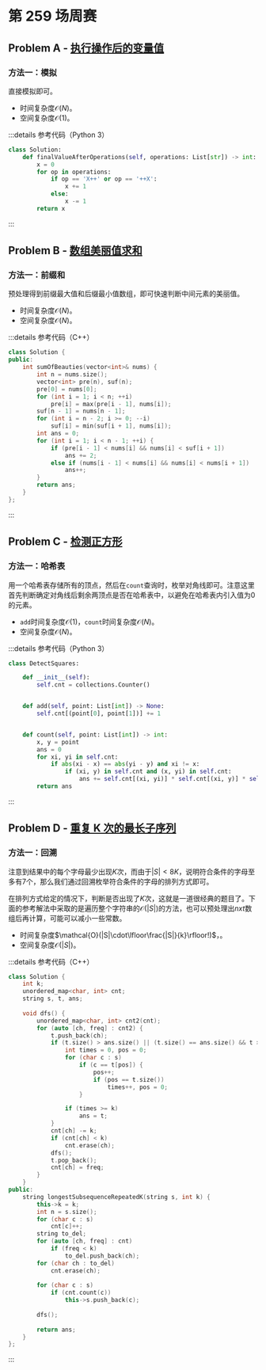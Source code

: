 # 第 259 场周赛

## Problem A - [执行操作后的变量值](https://leetcode.cn/problems/final-value-of-variable-after-performing-operations/)

### 方法一：模拟

直接模拟即可。

- 时间复杂度$\mathcal{O}(N)$。
- 空间复杂度$\mathcal{O}(1)$。

:::details 参考代码（Python 3）

```python
class Solution:
    def finalValueAfterOperations(self, operations: List[str]) -> int:
        x = 0
        for op in operations:
            if op == 'X++' or op == '++X':
                x += 1
            else:
                x -= 1
        return x
```

:::

## Problem B - [数组美丽值求和](https://leetcode.cn/problems/sum-of-beauty-in-the-array/)

### 方法一：前缀和

预处理得到前缀最大值和后缀最小值数组，即可快速判断中间元素的美丽值。

- 时间复杂度$\mathcal{O}(N)$。
- 空间复杂度$\mathcal{O}(N)$。

:::details 参考代码（C++）

```cpp
class Solution {
public:
    int sumOfBeauties(vector<int>& nums) {
        int n = nums.size();
        vector<int> pre(n), suf(n);
        pre[0] = nums[0];
        for (int i = 1; i < n; ++i)
            pre[i] = max(pre[i - 1], nums[i]);
        suf[n - 1] = nums[n - 1];
        for (int i = n - 2; i >= 0; --i)
            suf[i] = min(suf[i + 1], nums[i]);
        int ans = 0;
        for (int i = 1; i < n - 1; ++i) {
            if (pre[i - 1] < nums[i] && nums[i] < suf[i + 1])
                ans += 2;
            else if (nums[i - 1] < nums[i] && nums[i] < nums[i + 1])
                ans++;
        }
        return ans;
    }
};
```

:::

## Problem C - [检测正方形](https://leetcode.cn/problems/detect-squares/)

### 方法一：哈希表

用一个哈希表存储所有的顶点，然后在`count`查询时，枚举对角线即可。注意这里首先判断确定对角线后剩余两顶点是否在哈希表中，以避免在哈希表内引入值为$0$的元素。

- `add`时间复杂度$\mathcal{O}(1)$，`count`时间复杂度$\mathcal{O}(N)$。
- 空间复杂度$\mathcal{O}(N)$。

:::details 参考代码（Python 3）

```python
class DetectSquares:

    def __init__(self):
        self.cnt = collections.Counter()


    def add(self, point: List[int]) -> None:
        self.cnt[(point[0], point[1])] += 1


    def count(self, point: List[int]) -> int:
        x, y = point
        ans = 0
        for xi, yi in self.cnt:
            if abs(xi - x) == abs(yi - y) and xi != x:
                if (xi, y) in self.cnt and (x, yi) in self.cnt:
                    ans += self.cnt[(xi, yi)] * self.cnt[(xi, y)] * self.cnt[(x, yi)]
        return ans

```

:::

## Problem D - [重复 K 次的最长子序列](https://leetcode.cn/problems/longest-subsequence-repeated-k-times/)

### 方法一：回溯

注意到结果中的每个字母最少出现$K$次，而由于$|S|<8K$，说明符合条件的字母至多有$7$个，那么我们通过回溯枚举符合条件的字母的排列方式即可。

在排列方式给定的情况下，判断是否出现了$K$次，这就是一道很经典的题目了。下面的参考解法中采取的是遍历整个字符串的$\mathcal{O}(|S|)$的方法，也可以预处理出$nxt$数组后再计算，可能可以减小一些常数。

- 时间复杂度$\mathcal{O}(|S|\cdot\lfloor\frac{|S|}{k}\rfloor!)$，。
- 空间复杂度$\mathcal{O}(|S|)$。

:::details 参考代码（C++）

```cpp
class Solution {
    int k;
    unordered_map<char, int> cnt;
    string s, t, ans;
    
    void dfs() {
        unordered_map<char, int> cnt2(cnt);
        for (auto [ch, freq] : cnt2) {
            t.push_back(ch);
            if (t.size() > ans.size() || (t.size() == ans.size() && t > ans)) {
                int times = 0, pos = 0;
                for (char c : s)
                    if (c == t[pos]) {
                        pos++;
                        if (pos == t.size())
                            times++, pos = 0;
                    }

                if (times >= k)
                    ans = t;
            }
            cnt[ch] -= k;
            if (cnt[ch] < k)
                cnt.erase(ch);
            dfs();
            t.pop_back();
            cnt[ch] = freq;
        }
    }
public:
    string longestSubsequenceRepeatedK(string s, int k) {
        this->k = k;
        int n = s.size();
        for (char c : s)
            cnt[c]++;
        string to_del;
        for (auto [ch, freq] : cnt)
            if (freq < k)
                to_del.push_back(ch);
        for (char ch : to_del)
            cnt.erase(ch);
        
        for (char c : s)
            if (cnt.count(c))
                this->s.push_back(c);
        
        dfs();
        
        return ans;
    }
};
```

:::
